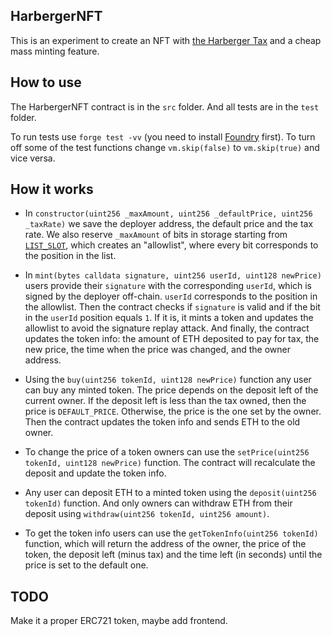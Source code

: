 ## HarbergerNFT

This is an experiment to create an NFT with [the Harberger Tax](https://en.wikipedia.org/wiki/Harberger_Tax)
and a cheap mass minting feature.

## How to use

The HarbergerNFT contract is in the `src` folder. And all tests are in the `test` folder.

To run tests use `forge test -vv` (you need to install
[Foundry](https://book.getfoundry.sh/getting-started/installation) first). 
To turn off some of the test functions change `vm.skip(false)` to `vm.skip(true)` and vice versa.

## How it works

- In `constructor(uint256 _maxAmount, uint256 _defaultPrice, uint256 _taxRate)` we save 
the deployer address, the default price and the tax rate. We also reserve `_maxAmount` of bits
in storage starting from [`LIST_SLOT`](https://github.com/nzmpi/HarbergerNFT/blob/master/src/HarbergerNFT.sol#L11),
which creates an "allowlist", where every bit corresponds to the position in the list.

- In `mint(bytes calldata signature, uint256 userId, uint128 newPrice)` users provide their 
`signature` with the corresponding `userId`, which is signed by the deployer off-chain. 
`userId` corresponds to the position in the allowlist. Then the contract checks if `signature` 
is valid and if the bit in the `userId` position equals `1`. If it is, it mints a token and 
updates the allowlist to avoid the signature replay attack. And finally, the contract 
updates the token info: the amount of ETH deposited to pay for tax, the new price, the time
when the price was changed, and the owner address.

- Using the `buy(uint256 tokenId, uint128 newPrice)` function any user can buy any minted token.
The price depends on the deposit left of the current owner. If the deposit left is less than
the tax owned, then the price is `DEFAULT_PRICE`. Otherwise, the price is the one set by
the owner. Then the contract updates the token info and sends ETH to the old owner.

- To change the price of a token owners can use the `setPrice(uint256 tokenId, uint128 newPrice)`
function. The contract will recalculate the deposit and update the token info.

- Any user can deposit ETH to a minted token using the `deposit(uint256 tokenId)` function. 
And only owners can withdraw ETH from their deposit using 
`withdraw(uint256 tokenId, uint256 amount)`. 

- To get the token info users can use the `getTokenInfo(uint256 tokenId)` function, which
will return the address of the owner, the price of the token, the deposit left (minus tax) and 
the time left (in seconds) until the price is set to the default one.

## TODO

Make it a proper ERC721 token, maybe add frontend.